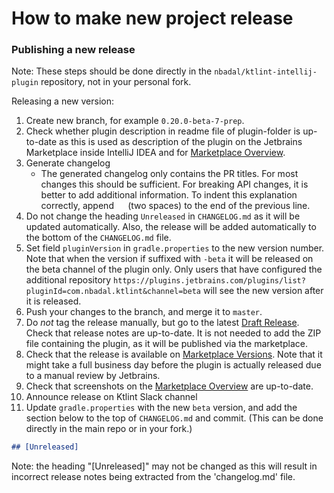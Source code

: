 # How to make new project release

### Publishing a new release

Note: These steps should be done directly in the `nbadal/ktlint-intellij-plugin` repository, not in your personal fork.

Releasing a new version:

1. Create new branch, for example `0.20.0-beta-7-prep`.
2. Check whether plugin description in readme file of plugin-folder is up-to-date as this is used as description of the plugin on the Jetbrains Marketplace inside IntelliJ IDEA and for [Marketplace Overview](https://plugins.jetbrains.com/plugin/15057-ktlint?noRedirect=true). 
3. Generate changelog 
   * The generated changelog only contains the PR titles. For most changes this should be sufficient. For breaking API changes, it is better to add additional information. To indent this explanation correctly, append `  ` (two spaces) to the end of the previous line.
4. Do not change the heading `Unreleased` in `CHANGELOG.md` as it will be updated automatically. Also, the release will be added automatically to the bottom of the `CHANGELOG.md` file. 
5. Set field `pluginVersion` in `gradle.properties` to the new version number. Note that when the version if suffixed with `-beta` it will be released on the beta channel of the plugin only. Only users that have configured the additional repository `https://plugins.jetbrains.com/plugins/list?pluginId=com.nbadal.ktlint&channel=beta` will see the new version after it is released.
6. Push your changes to the branch, and merge it to `master`.
7. Do *not* tag the release manually, but go to the latest [Draft Release](https://github.com/nbadal/ktlint-intellij-plugin/releases). Check that release notes are up-to-date. It is not needed to add the ZIP file containing the plugin, as it will be published via the marketplace. 
8. Check that the release is available on [Marketplace Versions](https://plugins.jetbrains.com/plugin/15057-ktlint/versions?noRedirect=true). Note that it might take a full business day before the plugin is actually released due to a manual review by Jetbrains.
9. Check that screenshots on the [Marketplace Overview](https://plugins.jetbrains.com/plugin/15057-ktlint?noRedirect=true) are up-to-date.
10. Announce release on Ktlint Slack channel
11. Update `gradle.properties` with the new `beta` version, and add the section below to the top of `CHANGELOG.md` and commit. (This can be done directly in the main repo or in your fork.)
```markdown
## [Unreleased]
```
Note: the heading "[Unreleased]" may not be changed as this will result in incorrect release notes being extracted from the 'changelog.md' file. 

